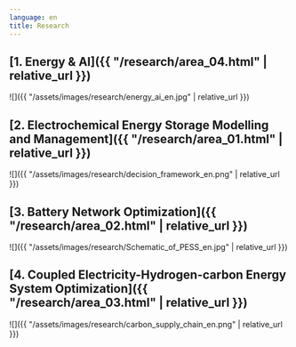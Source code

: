 ```yaml
---
language: en
title: Research
---
```


## [1. Energy & AI]({{ "/research/area_04.html" | relative_url }})

![]({{ "/assets/images/research/energy_ai_en.jpg" | relative_url }})

## [2. Electrochemical Energy Storage Modelling and Management]({{ "/research/area_01.html" | relative_url }})

![]({{ "/assets/images/research/decision_framework_en.png" | relative_url }})

## [3. Battery Network Optimization]({{ "/research/area_02.html" | relative_url }})

![]({{ "/assets/images/research/Schematic_of_PESS_en.jpg" | relative_url }})

## [4. Coupled Electricity-Hydrogen-carbon Energy System Optimization]({{ "/research/area_03.html" | relative_url }})

![]({{ "/assets/images/research/carbon_supply_chain_en.png" | relative_url }})